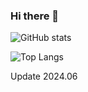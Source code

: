 
### Hi there 👋
![GitHub stats](https://github-readme-stats.vercel.app/api?username=ogelacinyc&rank_icon=percentile&include_all_commits=true&show_icons=true)

![Top Langs](https://github-readme-stats.vercel.app/api/top-langs/?username=ogelacinyc&layout=compact&card_width=470)

Update 2024.06

